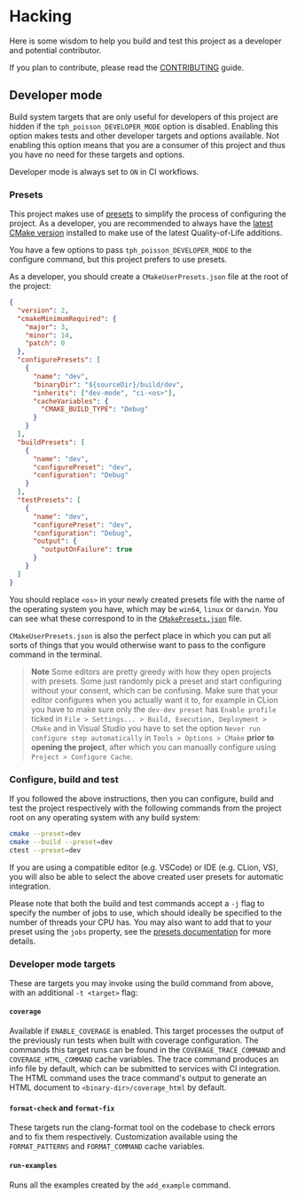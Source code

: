 # Hacking

Here is some wisdom to help you build and test this project as a developer and potential contributor.

If you plan to contribute, please read the [CONTRIBUTING](CONTRIBUTING.md) guide.

## Developer mode

Build system targets that are only useful for developers of this project are hidden if the `tph_poisson_DEVELOPER_MODE` option is disabled. Enabling this option makes tests and other developer targets and options available. Not enabling this option means that you are a consumer of this project and thus you have no need for these targets and options.

Developer mode is always set to `ON` in CI workflows.

### Presets

This project makes use of [presets][1] to simplify the process of configuring the project. As a developer, you are recommended to always have the [latest CMake version][2] installed to make use of the latest Quality-of-Life additions.

You have a few options to pass `tph_poisson_DEVELOPER_MODE` to the configure command, but this project prefers to use presets.

As a developer, you should create a `CMakeUserPresets.json` file at the root of the project:

```json
{
  "version": 2,
  "cmakeMinimumRequired": {
    "major": 3,
    "minor": 14,
    "patch": 0
  },
  "configurePresets": [
    {
      "name": "dev",
      "binaryDir": "${sourceDir}/build/dev",
      "inherits": ["dev-mode", "ci-<os>"],
      "cacheVariables": {
        "CMAKE_BUILD_TYPE": "Debug"
      }
    }
  ],
  "buildPresets": [
    {
      "name": "dev",
      "configurePreset": "dev",
      "configuration": "Debug"
    }
  ],
  "testPresets": [
    {
      "name": "dev",
      "configurePreset": "dev",
      "configuration": "Debug",
      "output": {
        "outputOnFailure": true
      }
    }
  ]
}
```

You should replace `<os>` in your newly created presets file with the name of the operating system you have, which may be `win64`, `linux` or `darwin`. You can see what these correspond to in the [`CMakePresets.json`](CMakePresets.json) file.

`CMakeUserPresets.json` is also the perfect place in which you can put all sorts of things that you would otherwise want to pass to the configure command in the terminal.

> **Note**
> Some editors are pretty greedy with how they open projects with presets.
> Some just randomly pick a preset and start configuring without your consent,
> which can be confusing. Make sure that your editor configures when you
> actually want it to, for example in CLion you have to make sure only the
> `dev-dev preset` has `Enable profile` ticked in
> `File > Settings... > Build, Execution, Deployment > CMake` and in Visual
> Studio you have to set the option `Never run configure step automatically`
> in `Tools > Options > CMake` **prior to opening the project**, after which
> you can manually configure using `Project > Configure Cache`.

### Configure, build and test

If you followed the above instructions, then you can configure, build and test the project respectively with the following commands from the project root on any operating system with any build system:

```sh
cmake --preset=dev
cmake --build --preset=dev
ctest --preset=dev
```

If you are using a compatible editor (e.g. VSCode) or IDE (e.g. CLion, VS), you will also be able to select the above created user presets for automatic integration.

Please note that both the build and test commands accept a `-j` flag to specify the number of jobs to use, which should ideally be specified to the number of threads your CPU has. You may also want to add that to your preset using the `jobs` property, see the [presets documentation][1] for more details.

### Developer mode targets

These are targets you may invoke using the build command from above, with an additional `-t <target>` flag:

#### `coverage`

Available if `ENABLE_COVERAGE` is enabled. This target processes the output of the previously run tests when built with coverage configuration. The commands this target runs can be found in the `COVERAGE_TRACE_COMMAND` and `COVERAGE_HTML_COMMAND` cache variables. The trace command produces an info file by default, which can be submitted to services with CI integration. The HTML command uses the trace command's output to generate an HTML document to `<binary-dir>/coverage_html` by default.

#### `format-check` and `format-fix`

These targets run the clang-format tool on the codebase to check errors and to fix them respectively. Customization available using the `FORMAT_PATTERNS` and `FORMAT_COMMAND` cache variables.

#### `run-examples`

Runs all the examples created by the `add_example` command.

[1]: https://cmake.org/cmake/help/latest/manual/cmake-presets.7.html
[2]: https://cmake.org/download/
